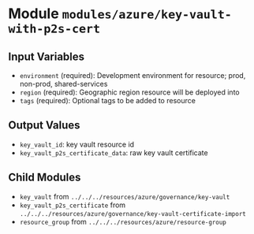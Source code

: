 
# Module `modules/azure/key-vault-with-p2s-cert`

## Input Variables
* `environment` (required): Development environment for resource; prod, non-prod, shared-services
* `region` (required): Geographic region resource will be deployed into
* `tags` (required): Optional tags to be added to resource

## Output Values
* `key_vault_id`: key vault resource id
* `key_vault_p2s_certificate_data`: raw key vault certificate

## Child Modules
* `key_vault` from `../../../resources/azure/governance/key-vault`
* `key_vault_p2s_certificate` from `../../../resources/azure/governance/key-vault-certificate-import`
* `resource_group` from `../../../resources/azure/resource-group`

